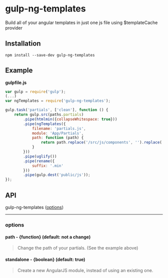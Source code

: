gulp-ng-templates
=================

Build all of your angular templates in just one js file using $templateCache provider

## Installation
```
npm install --save-dev gulp-ng-templates
```

## Example

**gulpfile.js**

```js
var gulp = require('gulp');
(...)
var ngTemplates = require('gulp-ng-templates');

gulp.task('partials', ['clean'], function () {
	return gulp.src(paths.partials)
		.pipe(htmlmin({collapseWhitespace: true}))
		.pipe(ngTemplates({
			filename: 'partials.js',
			module: 'App/Partials',
			path: function (path) {
				return path.replace('/src/js/components', '').replace('/partials', '');
			}
		}))
		.pipe(uglify())
		.pipe(rename({
			suffix: '.min'
		}))
		.pipe(gulp.dest('public/js'));
});
```

## API

gulp-ng-templates ([options](#options))

----

### options

#### path - {function} (default: not a change)

> Change the path of your partials. (See the example above)

#### standalone - {boolean} (default: true)

> Create a new AngularJS module, instead of using an existing one.
